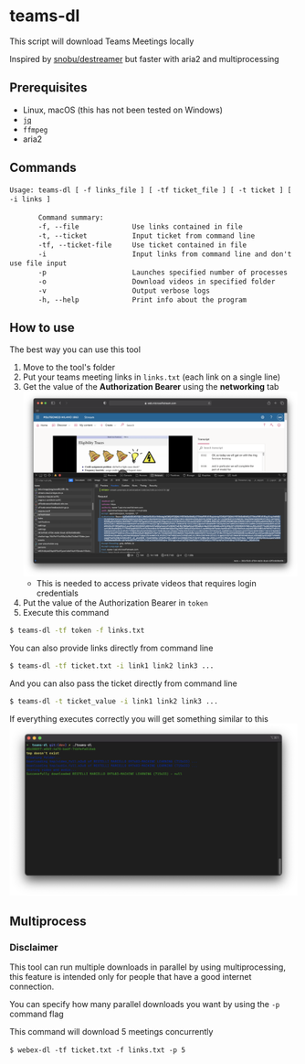 # teams-dl
This script will download Teams Meetings locally

Inspired by [snobu/destreamer](https://github.com/snobu/destreamer) but faster with aria2 and multiprocessing

## Prerequisites
- Linux, macOS (this has not been tested on Windows)
- [`jq`](https://github.com/stedolan/jq)
- `ffmpeg`
- aria2

## Commands
```
Usage: teams-dl [ -f links_file ] [ -tf ticket_file ] [ -t ticket ] [ -i links ]

       Command summary:
       -f, --file             Use links contained in file
       -t, --ticket           Input ticket from command line
       -tf, --ticket-file     Use ticket contained in file
       -i                     Input links from command line and don't use file input
       -p                     Launches specified number of processes
       -o                     Download videos in specified folder
       -v                     Output verbose logs
       -h, --help             Print info about the program
```

## How to use
The best way you can use this tool

1. Move to the tool's folder
2. Put your teams meeting links in `links.txt` (each link on a single line)
3. Get the value of the **Authorization Bearer** using the **networking** tab
    ![token](screenshots/token.png)
    - This is needed to access private videos that requires login credentials
4. Put the value of the Authorization Bearer in `token`
5. Execute this command

```sh
$ teams-dl -tf token -f links.txt
```
You can also provide links directly from command line

```sh
$ teams-dl -tf ticket.txt -i link1 link2 link3 ...
```
And you can also pass the ticket directly from command line

```sh
$ teams-dl -t ticket_value -i link1 link2 link3 ...
```

If everything executes correctly you will get something similar to this
![teams-dl](screenshots/teams-dl.png)

## Multiprocess
### Disclaimer
This tool can run multiple downloads in parallel by using multiprocessing, this feature is intended only for people that have a good internet connection.

You can specify how many parallel downloads you want by using the `-p` command flag

This command will download 5 meetings concurrently

`$ webex-dl -tf ticket.txt -f links.txt -p 5`